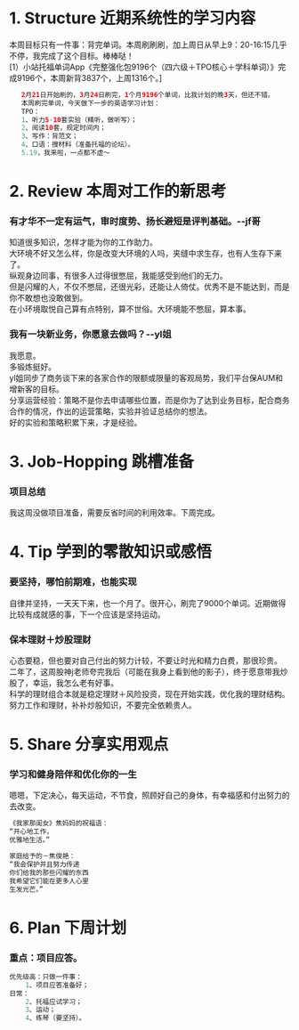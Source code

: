 # 1. Structure 近期系统性的学习内容
本周目标只有一件事：背完单词。本周刷刷刷，加上周日从早上9：20-16:15几乎不停，我完成了这个目标。棒棒哒！</br>
[1）小站托福单词App《完整强化包9196个（四六级＋TPO核心＋学科单词）》完成9196个，本周新背3837个，上周1316个。]
```Java
   2月21日开始刷的，3月24日刷完，1个月9196个单词，比我计划的晚3天，但还不错。
   本周刷完单词，今天做下一步的英语学习计划：
   TPO：
   1、听力5-10套实验（精听，做听写）；
   2、阅读10套，规定时间内；
   3、写作：背范文；
   4、口语：搜材料（准备托福的论坛）。
   5.19，我来啦，一点都不虚～
```
# 2. Review 本周对工作的新思考
### 有才华不一定有运气，审时度势、扬长避短是评判基础。--jf哥
知道很多知识，怎样才能为你的工作助力。</br>
大环境不好又怎么样，你是改变大环境的人吗，夹缝中求生存，也有人生存下来了。</br>
纵观身边同事，有很多人过得很憋屈，我能感受到他们的无力。</br>
但是闪耀的人，不仅不憋屈，还很光彩，还能让人倚仗。优秀不是不能达到，而是你不敢想也没敢做到。</br>
在小环境取悦自己算有点特别，算不世俗。大环境能不憋屈，算本事。</br>

### 我有一块新业务，你愿意去做吗？--yl姐
我愿意。</br>
多锻炼挺好。</br>
yl姐同步了商务谈下来的各家合作的限额或限量的客观局势，我们平台保AUM和增新客的目标。</br>
分享运营经验：策略不是你去申请哪些位置，而是你为了达到业务目标，配合商务合作的情况，作出的运营策略，实验并验证总结你的想法。</br>
好的实验和策略积累下来，才是经验。</br>

# 3. Job-Hopping 跳槽准备
### 项目总结
我这周没做项目准备，需要反省时间的利用效率。下周完成。</br>

# 4. Tip 学到的零散知识或感悟
### 要坚持，哪怕前期难，也能实现
自律并坚持，一天天下来，也一个月了。很开心，刷完了9000个单词。近期做得比较有成就感的事，下一个应该是坚持运动。</br>
### 保本理财＋炒股理财
心态要稳，但也要对自己付出的努力计较，不要让时光和精力白费，那很珍贵。</br>
二年了，这周股神j老师夸完我后（可能在我身上看到他的影子），终于愿意带我炒股了，幸运，我怎么老有好事。</br>
科学的理财组合本就是稳定理财＋风险投资，现在开始实践，优化我的理财结构。</br>
努力工作和理财，补补炒股知识，不要完全依赖贵人。</br>

# 5. Share 分享实用观点
### 学习和健身陪伴和优化你的一生
嗯嗯，下定决心，每天运动，不节食，照顾好自己的身体，有幸福感和付出努力的去改变。</br>
```Java
《我家那闺女》焦妈妈的祝福语：
“开心地工作，
优雅地生活。”

家庭给予的－焦俊艳：
“我会保护并且努力传递
你们给我的那些闪耀的东西
我希望它们能在更多人心里
生发光芒。”
```

# 6. Plan 下周计划
### 重点：项目应答。
```Java
优先级高：只做一件事：
    1、项目应答准备好；
日常：
    2、托福应试学习；
    3、运动；
    4、练琴（要坚持）。
```
